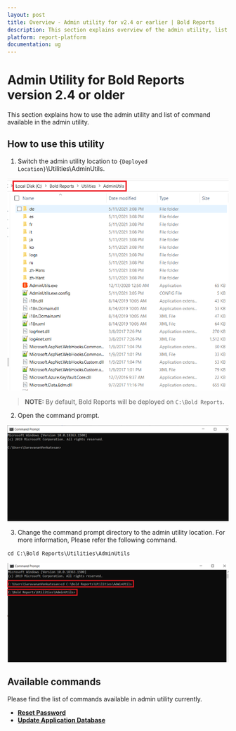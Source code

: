 ```yaml
---
layout: post
title: Overview - Admin utility for v2.4 or earlier | Bold Reports
description: This section explains overview of the admin utility, list of available commands, and how to use those commands in the admin utility of v2.4 or earlier. 
platform: report-platform
documentation: ug
---
```


# Admin Utility for Bold Reports version 2.4 or older

This section explains how to use the admin utility and list of command available in the admin utility.

## How to use this utility

1. Switch the admin utility location to `{Deployed Location}`\Utilities\AdminUtils.  

![folder](/static/assets/on-premise/images/tenant-management/admin-utility/folder.png)  

> **NOTE:** By default, Bold Reports will be deployed on `C:\Bold Reports`.

2. Open the command prompt.  

![cmd-window](/static/assets/on-premise/images/tenant-management/admin-utility/cmdpmpt.png)  

3. Change the command prompt directory to the admin utility location. For more information, Please refer the following command.   
~~~
cd C:\Bold Reports\Utilities\AdminUtils
~~~  
![utils-cmd](/static/assets/on-premise/images/tenant-management/admin-utility/displaycmd.png)  

## Available commands

Please find the list of commands available in admin utility currently.  
* [**Reset Password**](./../v3.3-or-older/reset-password/)
* [**Update Application Database**](./../v3.3-or-older/reset-application-database/)
